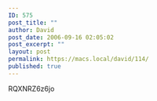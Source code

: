 ```yaml
---
ID: 575
post_title: ""
author: David
post_date: 2006-09-16 02:05:02
post_excerpt: ""
layout: post
permalink: https://macs.local/david/114/
published: true
---
```

<!--yt_video-->RQXNRZ6z6jo<!--/yt_video-->